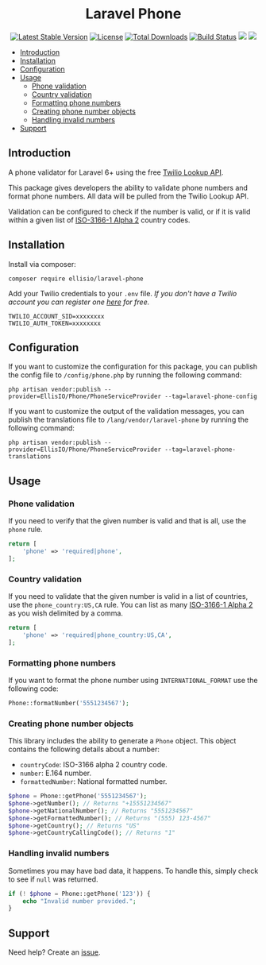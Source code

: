 <h1 align="center">Laravel Phone</h1>
<p align="center">
    <a href="https://packagist.org/packages/ellisio/laravel-phone"><img src="https://poser.pugx.org/ellisio/laravel-phone/v/stable.svg" alt="Latest Stable Version"></a>
    <a href="https://packagist.org/packages/ellisio/laravel-phone"><img src="https://poser.pugx.org/ellisio/laravel-phone/license.svg" alt="License"></a>
    <a href="https://packagist.org/packages/ellisio/laravel-phone"><img src="https://poser.pugx.org/ellisio/laravel-phone/d/total.svg" alt="Total Downloads"></a>
    <a href="https://circleci.com/gh/ellisio/laravel-phone"><img src="https://circleci.com/gh/ellisio/laravel-phone.svg?style=shield" alt="Build Status"></a>
    <a href="https://codeclimate.com/github/ellisio/laravel-phone"><img src="https://codeclimate.com/github/ellisio/laravel-phone/badges/gpa.svg" /></a>
    <a href="https://codeclimate.com/github/ellisio/laravel-phone/coverage"><img src="https://codeclimate.com/github/ellisio/laravel-phone/badges/coverage.svg" /></a>
</p>

<!-- START doctoc generated TOC please keep comment here to allow auto update -->
<!-- DON'T EDIT THIS SECTION, INSTEAD RE-RUN doctoc TO UPDATE -->
- [Introduction](#introduction)
- [Installation](#installation)
- [Configuration](#configuration)
- [Usage](#usage)
  - [Phone validation](#phone-validation)
  - [Country validation](#country-validation)
  - [Formatting phone numbers](#formatting-phone-numbers)
  - [Creating phone number objects](#creating-phone-number-objects)
  - [Handling invalid numbers](#handling-invalid-numbers)
- [Support](#support)

<!-- END doctoc generated TOC please keep comment here to allow auto update -->

## Introduction

A phone validator for Laravel 6+ using the free [Twilio Lookup API](https://www.twilio.com/lookup).

This package gives developers the ability to validate phone numbers and format phone numbers. All data will be pulled from the Twilio Lookup API.

Validation can be configured to check if the number is valid, or if it is valid within a given list of [ISO-3166-1 Alpha 2](https://en.wikipedia.org/wiki/ISO_3166-1_alpha-2) country codes.

## Installation

Install via composer:

```
composer require ellisio/laravel-phone
```

Add your Twilio credentials to your `.env` file. _If you don't have a Twilio account you can register one [here](https://www.twilio.com/) for free._

```
TWILIO_ACCOUNT_SID=xxxxxxxx
TWILIO_AUTH_TOKEN=xxxxxxxx
```

## Configuration

If you want to customize the configuration for this package, you can publish the config file to `/config/phone.php` by running the following command:

```shell
php artisan vendor:publish --provider=EllisIO/Phone/PhoneServiceProvider --tag=laravel-phone-config
```

If you want to customize the output of the validation messages, you can publish the translations file to `/lang/vendor/laravel-phone` by running the following command:

```shell
php artisan vendor:publish --provider=EllisIO/Phone/PhoneServiceProvider --tag=laravel-phone-translations
```

## Usage

### Phone validation

If you need to verify that the given number is valid and that is all, use the `phone` rule.

```php
return [
    'phone' => 'required|phone',
];
```

### Country validation

If you need to validate that the given number is valid in a list of countries, use the `phone_country:US,CA` rule. You can list as many [ISO-3166-1 Alpha 2](https://en.wikipedia.org/wiki/ISO_3166-1_alpha-2) as you wish delimited by a comma.

```php
return [
    'phone' => 'required|phone_country:US,CA',
];
```

### Formatting phone numbers

If you want to format the phone number using `INTERNATIONAL_FORMAT` use the following code:

```php
Phone::formatNumber('5551234567');
```

### Creating phone number objects

This library includes the ability to generate a `Phone` object. This object contains the following details about a number:

- `countryCode`: ISO-3166 alpha 2 country code.
- `number`: E.164 number.
- `formattedNumber`: National formatted number.

```php
$phone = Phone::getPhone('5551234567');
$phone->getNumber(); // Returns "+15551234567"
$phone->getNationalNumber(); // Returns "5551234567"
$phone->getFormattedNumber(); // Returns "(555) 123-4567"
$phone->getCountry(); // Returns "US"
$phone->getCountryCallingCode(); // Returns "1"
```

### Handling invalid numbers

Sometimes you may have bad data, it happens. To handle this, simply check to see if `null` was returned.

```php
if (! $phone = Phone::getPhone('123')) {
    echo "Invalid number provided.";
}
```

## Support

Need help? Create an [issue](https://github.com/ellisio/laravel-phone/issues).
